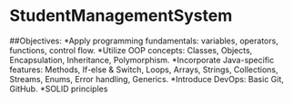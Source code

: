 # StudentManagementSystem

##Objectives:
*Apply programming fundamentals: variables, operators, functions, control flow.
*Utilize OOP concepts: Classes, Objects, Encapsulation, Inheritance, Polymorphism.
*Incorporate Java-specific features: Methods, If-else & Switch, Loops, Arrays, Strings, Collections, Streams, Enums, Error handling, Generics.
*Introduce DevOps: Basic Git, GitHub.
*SOLID principles


